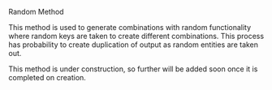 Random Method

This method is used to generate combinations with random functionality where random keys are taken to create different combinations. This process has probability to create duplication of output as random entities are taken out. 

This method is under construction, so further will be added soon once it is completed on creation.